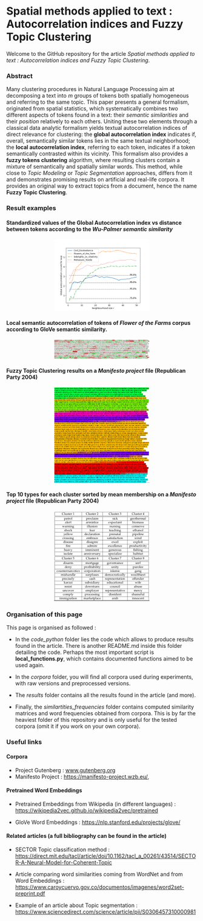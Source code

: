 # Spatial methods applied to text : Autocorrelation indices and Fuzzy Topic Clustering

Welcome to the GitHub repository for the article 
*Spatial methods applied to text : Autocorrelation indices and Fuzzy Topic Clustering*.

### Abstract 

Many clustering procedures in Natural Language Processing aim at decomposing a text into $m$ groups of tokens both spatially 
homogeneous and referring to the same topic. This paper presents a general formalism, originated from spatial statistics, 
which systematically combines two different aspects of tokens found in a text: their *semantic similarities* and their 
*position* relatively to each others. Uniting these two elements through a classical data analytic formalism yields textual 
autocorrelation indices of direct relevance for clustering: the **global autocorrelation index** indicates if, overall, 
semantically similar tokens lies in the same textual neighborhood; the **local autocorrelation index**, referring to each token, 
indicates if a token semantically contrasted within its vicinity. This formalism also provides a **fuzzy tokens clustering** algorithm, 
where resulting clusters contain a mixture of semantically and spatially similar words. This method, while close to 
*Topic Modeling* or *Topic Segmentation* approaches, differs from it and demonstrates promising results on artificial 
and real-life corpora. It provides an original way to extract topics from a document, hence the name **Fuzzy Topic Clustering**.

### Result examples

#### Standardized values of the Global Autocorrelation index vs distance between tokens according to the *Wu-Palmer semantic similarity*

<p align="center">
<img src="results/fig/3.1_autocor50_wup.png" alt="tokens" style="width:50%">
</p>

#### Local semantic autocorrelation of tokens of *Flower of the Farms* corpus according to GloVe semantic similarity.

<p align="center">
<img src="results/fig/lisa.png" alt="tokens" style="width:50%">
</p>

#### Fuzzy Topic Clustering results on a *Manifesto project* file (Republican Party 2004)

<p align="center">
<img src="results/fig/manifesto_clust.png" alt="tokens" style="width:50%">
</p>

#### Top 10 types for each cluster sorted by mean membership on a *Manifesto project* file (Republican Party 2004)

<p align="center">
<img src="results/fig/clust_table.png" alt="cluster" style="width:50%">
</p>

### Organisation of this page

This page is organised as followed :

* In the *code_python* folder lies the code which allows to produce results found in the article. There is another 
  README.md inside this folder detailing the code. Perhaps the most important script is 
  **local_functions.py**, which contains documented functions aimed to be used again.

* In the *corpora* folder, you will find all corpora used during experiments, with raw versions and preprocessed 
  versions.

* The *results* folder contains all the results found in the article (and more).

* Finally, the *similartities_frequencies* folder contains computed similarity matrices and word frequencies obtained
  from corpora. This is by far the heaviest folder of this repository and is only useful for the tested corpora 
  (omit it if you work on your own corpora).
  
### Useful links

#### Corpora 

* Project Gutenberg : www.gutenberg.org
* Manifesto Project : https://manifesto-project.wzb.eu/,

#### Pretrained Word Embeddings

* Pretrained Embeddings from Wikipedia (in different languages) : 
  https://wikipedia2vec.github.io/wikipedia2vec/pretrained
  
* GloVe Word Embeddings : https://nlp.stanford.edu/projects/glove/

#### Related articles (a full bibliography can be found in the article)

* SECTOR Topic classification method :
  https://direct.mit.edu/tacl/article/doi/10.1162/tacl_a_00261/43514/SECTOR-A-Neural-Model-for-Coherent-Topic

* Article comparing word similarities coming from WordNet and from Word Embeddings : 
  https://www.caroycuervo.gov.co/documentos/imagenes/word2set-preprint.pdf
  
* Example of an article about Topic segmentation : 
  https://www.sciencedirect.com/science/article/pii/S0306457310000981
  
